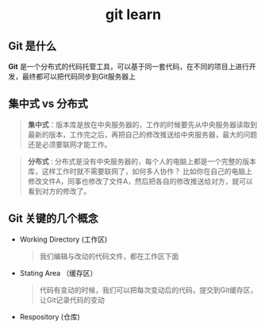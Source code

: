 <h1 align="center">git learn</h1>

## Git 是什么
**Git** 是一个分布式的代码托管工具，可以基于同一套代码，在不同的项目上进行开发，最终都可以把代码同步到Git服务器上

## 集中式 vs 分布式

> **集中式**：版本库是放在中央服务器的，工作的时候要先从中央服务器读取到最新的版本，工作完之后，再把自己的修改推送给中央服务器，最大的问题还是必须要联网才能工作。

> **分布式** : 分布式是没有中央服务器的，每个人的电脑上都是一个完整的版本库，这样工作时就不需要联网了，如何多人协作？ 比如你在自己的电脑上修改文件A，同事也修改了文件A，然后把各自的修改推送给对方，就可以看到对方的修改了。
> 

## Git 关键的几个概念

- Working Directory (工作区)
  > 我们编辑与改动的代码文件，都在工作区下面 
- Stating Area （缓存区）
  > 代码有变动的时候，我们可以把每次变动后的代码，提交到Git缓存区，让Git记录代码的变动
- Respository (仓库)